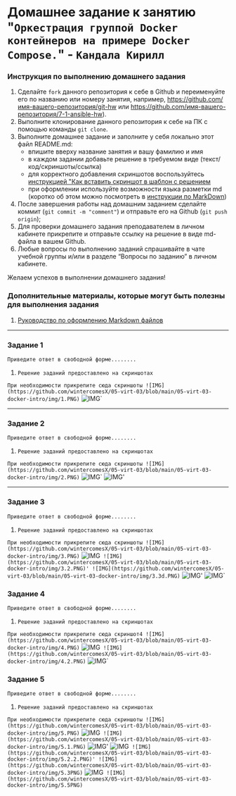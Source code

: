 # Домашнее задание к занятию "`Оркестрация группой Docker контейнеров на примере Docker Compose.`" - `Кандала Кирилл`


### Инструкция по выполнению домашнего задания

   1. Сделайте `fork` данного репозитория к себе в Github и переименуйте его по названию или номеру занятия, например, https://github.com/имя-вашего-репозитория/git-hw или  https://github.com/имя-вашего-репозитория/7-1-ansible-hw).
   2. Выполните клонирование данного репозитория к себе на ПК с помощью команды `git clone`.
   3. Выполните домашнее задание и заполните у себя локально этот файл README.md:
      - впишите вверху название занятия и вашу фамилию и имя
      - в каждом задании добавьте решение в требуемом виде (текст/код/скриншоты/ссылка)
      - для корректного добавления скриншотов воспользуйтесь [инструкцией "Как вставить скриншот в шаблон с решением](https://github.com/netology-code/sys-pattern-homework/blob/main/screen-instruction.md)
      - при оформлении используйте возможности языка разметки md (коротко об этом можно посмотреть в [инструкции  по MarkDown](https://github.com/netology-code/sys-pattern-homework/blob/main/md-instruction.md))
   4. После завершения работы над домашним заданием сделайте коммит (`git commit -m "comment"`) и отправьте его на Github (`git push origin`);
   5. Для проверки домашнего задания преподавателем в личном кабинете прикрепите и отправьте ссылку на решение в виде md-файла в вашем Github.
   6. Любые вопросы по выполнению заданий спрашивайте в чате учебной группы и/или в разделе “Вопросы по заданию” в личном кабинете.
   
Желаем успехов в выполнении домашнего задания!
   
### Дополнительные материалы, которые могут быть полезны для выполнения задания

1. [Руководство по оформлению Markdown файлов](https://gist.github.com/Jekins/2bf2d0638163f1294637#Code)

---

### Задание 1

`Приведите ответ в свободной форме........`

1. `Решение заданий предоставлено на скриншотах`

`При необходимости прикрепитe сюда скриншоты
![IMG](https://github.com/wintercomesX/05-virt-03/blob/main/05-virt-03-docker-intro/img/1.PNG)`
![IMG](https://github.com/wintercomesX/05-virt-03/blob/main/05-virt-03-docker-intro/img/1.1.PNG)`


---

### Задание 2

`Приведите ответ в свободной форме........`

1. `Решение заданий предоставлено на скриншотах`

`При необходимости прикрепитe сюда скриншоты
![IMG](https://github.com/wintercomesX/05-virt-03/blob/main/05-virt-03-docker-intro/img/2.PNG)`
![IMG](https://github.com/wintercomesX/05-virt-03/blob/main/05-virt-03-docker-intro/img/2.2.PNG)`
![IMG](https://github.com/wintercomesX/05-virt-03/blob/main/05-virt-03-docker-intro/img/2.3.PNG)'

---

### Задание 3

`Приведите ответ в свободной форме........`

1. `Решение заданий предоставлено на скриншотах`

`При необходимости прикрепитe сюда скриншоты
![IMG](https://github.com/wintercomesX/05-virt-03/blob/main/05-virt-03-docker-intro/img/3.PNG)`
![IMG](https://github.com/wintercomesX/05-virt-03/blob/main/05-virt-03-docker-intro/img/3.1.PNG)`
![IMG](https://github.com/wintercomesX/05-virt-03/blob/main/05-virt-03-docker-intro/img/3.2.PNG)'
![IMG](https://github.com/wintercomesX/05-virt-03/blob/main/05-virt-03-docker-intro/img/3.3d.PNG)`
![IMG](https://github.com/wintercomesX/05-virt-03/blob/main/05-virt-03-docker-intro/img/3.4d.PNG)'
![IMG](https://github.com/wintercomesX/05-virt-03/blob/main/05-virt-03-docker-intro/img/3.5.PNG)`



### Задание 4

`Приведите ответ в свободной форме........`

1. `Решение заданий предоставлено на скриншотах`

`При необходимости прикрепитe сюда скриншот4
![IMG](https://github.com/wintercomesX/05-virt-03/blob/main/05-virt-03-docker-intro/img/4.PNG)`
![IMG](https://github.com/wintercomesX/05-virt-03/blob/main/05-virt-03-docker-intro/img/4.1.PNG)`
![IMG](https://github.com/wintercomesX/05-virt-03/blob/main/05-virt-03-docker-intro/img/4.2.PNG)`
![IMG](https://github.com/wintercomesX/05-virt-03/blob/main/05-virt-03-docker-intro/img/4.3PNG)`




### Задание 5

`Приведите ответ в свободной форме........`

1. `Решение заданий предоставлено на скриншотах`

`При необходимости прикрепитe сюда скриншоты
![IMG](https://github.com/wintercomesX/05-virt-03/blob/main/05-virt-03-docker-intro/img/5.PNG)`
![IMG](https://github.com/wintercomesX/05-virt-03/blob/main/05-virt-03-docker-intro/img/5.0.1.PNG)`
![IMG](https://github.com/wintercomesX/05-virt-03/blob/main/05-virt-03-docker-intro/img/5.1.PNG)`
![IMG](https://github.com/wintercomesX/05-virt-03/blob/main/05-virt-03-docker-intro/img/5.1.1.PNG)'
![IMG](https://github.com/wintercomesX/05-virt-03/blob/main/05-virt-03-docker-intro/img/5.2.PNG)`
![IMG](https://github.com/wintercomesX/05-virt-03/blob/main/05-virt-03-docker-intro/img/5.2.2.PNG)'
![IMG](https://github.com/wintercomesX/05-virt-03/blob/main/05-virt-03-docker-intro/img/5.3PNG)`
![IMG](https://github.com/wintercomesX/05-virt-03/blob/main/05-virt-03-docker-intro/img/5.4PNG)`
![IMG](https://github.com/wintercomesX/05-virt-03/blob/main/05-virt-03-docker-intro/img/5.5PNG)`
